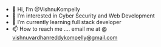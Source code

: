 - 👋 Hi, I’m @VishnuKompelly
- 👀 I’m interested in Cyber Security and Web Development
- 🌱 I’m currently learning full stack developer
- 📫 How to reach me .... email me at @ vishnuvardhanreddykompelly@gmail.com

<!---
VishnuKompelly/VishnuKompelly is a ✨ special ✨ repository because its `README.md` (this file) appears on your GitHub profile.
You can click the Preview link to take a look at your changes.
--->
